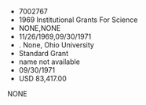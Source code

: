 * 7002767
* 1969 Institutional Grants For Science
* NONE,NONE
* 11/26/1969,09/30/1971
* . None, Ohio University
* Standard Grant
* name not available
* 09/30/1971
* USD 83,417.00

NONE